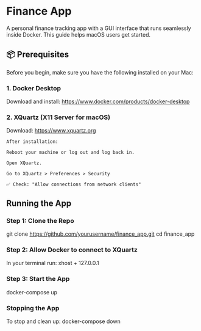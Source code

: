 # Finance App
A personal finance tracking app with a GUI interface that runs seamlessly inside Docker. 
This guide helps macOS users get started.

## 📦 Prerequisites
Before you begin, make sure you have the following installed on your Mac:

### 1. Docker Desktop
   Download and install: https://www.docker.com/products/docker-desktop

### 2. XQuartz (X11 Server for macOS)
   Download: https://www.xquartz.org

    After installation:
    
    Reboot your machine or log out and log back in.
    
    Open XQuartz.

    Go to XQuartz > Preferences > Security
    
    ✅ Check: "Allow connections from network clients"

## Running the App

### Step 1: Clone the Repo
git clone https://github.com/yourusername/finance_app.git
cd finance_app

### Step 2: Allow Docker to connect to XQuartz
In your terminal run:
xhost + 127.0.0.1

### Step 3: Start the App
docker-compose up

### Stopping the App
To stop and clean up:
docker-compose down


